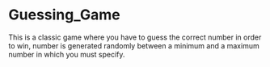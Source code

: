 # Guessing_Game

This is a classic game where you have to guess the correct number in order to win, number is generated randomly between a minimum and a maximum number in which you must specify.
